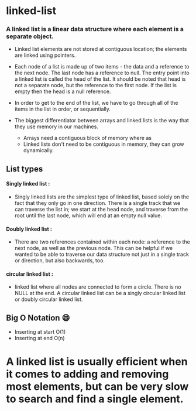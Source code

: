 # linked-list
### A linked list is a linear data structure where each element is a separate object.
- Linked list elements are not stored at contiguous location; the elements are linked using pointers.

- Each node of a list is made up of two items - the data and a reference to the next node. The last node has a reference to null. The entry point into a linked list is called the head of the list. It should be noted that head is not a separate node, but the reference to the first node. If the list is empty then the head is a null reference.

- In order to get to the end of the list, we have to go through all of the items in the list in order, or sequentially.
- The biggest differentiator between arrays and linked lists is the way that they use memory in our machines.
   - Arrays need a contiguous block of memory where as
   - Linked lists don't need to be contiguous in memory, they can grow dynamically.


## List types
#### Singly linked list : 
- Singly linked lists are the simplest type of linked list, based solely on the fact that they only go in one direction. There is a single track that we can traverse the list in; we start at the head node, and traverse from the root until the last node, which will end at an empty null value.
#### Doubly linked list : 
-  There are two references contained within each node: a reference to the next node, as well as the previous node. This can be helpful if we wanted to be able to traverse our data structure not just in a single track or direction, but also backwards, too.
#### circular linked list : 
- linked list where all nodes are connected to form a circle. There is no NULL at the end. A circular linked list can be a singly circular linked list or doubly circular linked list. 

## Big O Notation 😄 
- Inserting at start O(1)
- Inserting at end O(n)

# A linked list is usually efficient when it comes to adding and removing most elements, but can be very slow to search and find a single element.



